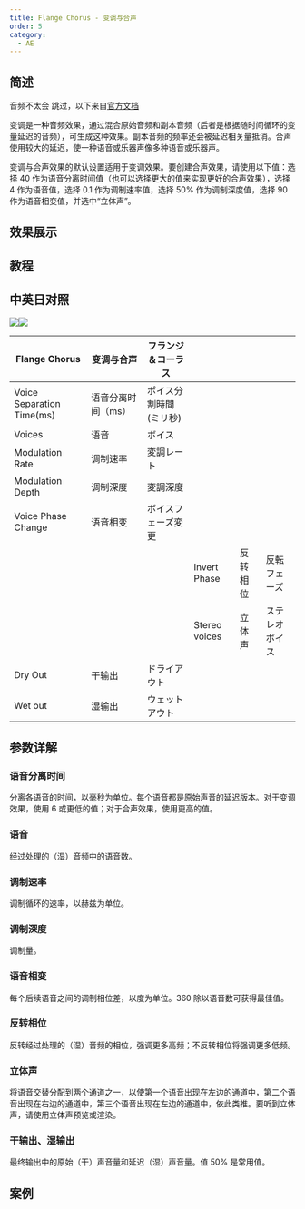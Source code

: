 ```yaml
---
title: Flange Chorus - 变调与合声
order: 5
category:
  - AE
---
```


## 简述

音频不太会 跳过，以下来自[官方文档](https://helpx.adobe.com/cn/after-effects/using/audio-effects.html)

变调是一种音频效果，通过混合原始音频和副本音频（后者是根据随时间循环的变量延迟的音频），可生成这种效果。副本音频的频率还会被延迟相关量抵消。合声使用较大的延迟，使一种语音或乐器声像多种语音或乐器声。

变调与合声效果的默认设置适用于变调效果。要创建合声效果，请使用以下值：选择 40 作为语音分离时间值（也可以选择更大的值来实现更好的合声效果），选择 4
作为语音值，选择 0.1 作为调制速率值，选择 50% 作为调制深度值，选择 90 作为语音相变值，并选中“立体声”。

## 效果展示

## 教程

## 中英日对照

![](https://mir.yuelili.com/wp-content/uploads/user/AE/effects/AE-Effects-Audio-Flange_Chorus.png)![](https://mir.yuelili.com/wp-content/uploads/user/AE/effects/AE-Effects-Audio-Flange_Chorus_cn.png)

| Flange Chorus             | 变调与合声         | フランジ＆コーラス     |               |          |                |
| ------------------------- | ------------------ | ---------------------- | ------------- | -------- | -------------- |
| Voice Separation Time(ms) | 语音分离时间（ms） | ポイス分割時間(ミリ秒) |               |          |                |
| Voices                    | 语音               | ボイス                 |               |          |                |
| Modulation Rate           | 调制速率           | 変調レート             |               |          |                |
| Modulation Depth          | 调制深度           | 変調深度               |               |          |                |
| Voice Phase Change        | 语音相变           | ボイスフェーズ変更     |               |          |                |
|                           |                    |                        | Invert Phase  | 反转相位 | 反転フェーズ   |
|                           |                    |                        | Stereo voices | 立体声   | ステレオボイス |
| Dry Out                   | 干输出             | ドライアウト           |               |          |                |
| Wet out                   | 湿输出             | ウェットアウト         |               |          |                |

## 参数详解

### 语音分离时间

分离各语音的时间，以毫秒为单位。每个语音都是原始声音的延迟版本。对于变调效果，使用 6 或更低的值；对于合声效果，使用更高的值。

### 语音

经过处理的（湿）音频中的语音数。

### 调制速率

调制循环的速率，以赫兹为单位。

### 调制深度

调制量。

### 语音相变

每个后续语音之间的调制相位差，以度为单位。360 除以语音数可获得最佳值。

### 反转相位

反转经过处理的（湿）音频的相位，强调更多高频；不反转相位将强调更多低频。

### 立体声

将语音交替分配到两个通道之一，以使第一个语音出现在左边的通道中，第二个语音出现在右边的通道中，第三个语音出现在左边的通道中，依此类推。要听到立体声，请使用立体声预览或渲染。

### 干输出、湿输出

最终输出中的原始（干）声音量和延迟（湿）声音量。值 50% 是常用值。

## 案例
